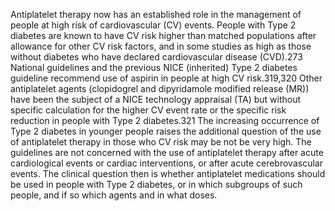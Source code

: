 Antiplatelet therapy now has an established role in the management of people at high risk of
cardiovascular (CV) events. People with Type 2 diabetes are known to have CV risk higher than
matched populations after allowance for other CV risk factors, and in some studies as high as
those without diabetes who have declared cardiovascular disease (CVD).273 National guidelines
and the previous NICE (inherited) Type 2 diabetes guideline recommend use of aspirin in people
at high CV risk.319,320 Other antiplatelet agents (clopidogrel and dipyridamole modified release
(MR)) have been the subject of a NICE technology appraisal (TA) but without specific calculation
for the higher CV event rate or the specific risk reduction in people with Type 2 diabetes.321 The
increasing occurrence of Type 2 diabetes in younger people raises the additional question of the
use of antiplatelet therapy in those who CV risk may be not be very high.
The guidelines are not concerned with the use of antiplatelet therapy after acute cardiological
events or cardiac interventions, or after acute cerebrovascular events. 
The clinical question then is whether antiplatelet medications should be used in people with
Type 2 diabetes, or in which subgroups of such people, and if so which agents and in what doses.
